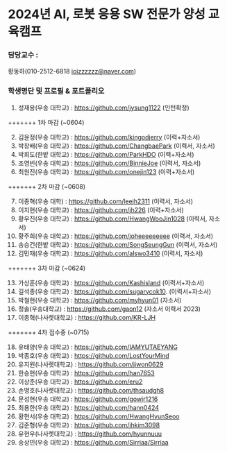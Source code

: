 
# 2024년 AI, 로봇 응용 SW 전문가 양성 교육캠프 ##
### 담당교수 : 

   황동하(010-2512-6818 ioizzzzzz@naver.com)
 
### 학생명단 및 프로필 & 포트폴리오 
01. 성재용(우송   대학교) :  https://github.com/jysung1122 (인턴확정)

+++++++ 1차 마감 (~0604)

02. 김윤정(우송   대학교) :  https://github.com/kingodjerry (이력+자소서)
03. 박창배(우송   대학교) :  https://github.com/ChangbaePark  (이력서, 자소서) 
04. 박희도(한밭   대학교) :  https://github.com/ParkHDO (이력+자소서)
05. 조영빈(우송  대학교) :  https://github.com/BinnieJoe (이력서, 자소서)
06. 최원진(우송  대학교) : https://github.com/onejin123 (이력+자소서)

+++++++ 2차 마감 (~0608)

07. 이종혁(우송  대학) : https://github.com/leejh2311   (이력서, 자소서)
08. 이지현(우송  대학교) : https://github.com/jh226   (이력+자소서)
09. 황우진(우송  대학교) : https://github.com/HwangWooJin1028   (이력서, 자소서)
10. 황주희(우송  대학교) : https://github.com/joheeeeeeeee   (이력서, 자소서)
11. 송승건(한밭   대학교) :  https://github.com/SongSeungGun   (이력서, 자소서)
12. 김민재(우송  대학교) : https://github.com/alswo3410   (이력서, 자소서)

+++++++ 3차 마감 (~0624)

13. 가상훈(우송  대학교) : https://github.com/Kashisland  (이력서+자소서)
14. 길석종(우송  대학교) :  https://github.com/sugarycok10. (이력서+자소서)
15. 박철현(우송   대학교) :  https://github.com/myhyun01 (자소서)
16. 정솔(우송대학교) : https://github.com/gaon12 (자소서 이력서 2023)
17. 이종혁(나사렛대학교) : https://github.com/KR-LJH

+++++++ 4차 접수중 (~0715)

18. 유태양(우송   대학교) :  https://github.com/IAMYUTAEYANG
19. 박종호(우송   대학교) :  https://github.com/LostYourMind
20. 유지원(나사렛대학교) : https://github.com/jiwon0629
21. 한승현(우송  대학교) : https://github.com/han7653
22. 이상준(우송  대학교) : https://github.com/eru2
23. 손명호(나사렛대학교) : https://github.com/thsaudgh8
24. 문성현(우송  대학교) : https://github.com/gowjr1216
25. 최용한(우송  대학교) : https://github.com/hann0424
26. 황현서(우송  대학교) : https://github.com/HwangHyunSeoo
27. 김준형(우송  대학교) : https://github.com/jhkim3098
28. 유현우(나사렛대학교) : https://github.com/hyunnuuu
29. 송상민(우송 대학교) : https://github.com/Sirriaa/Sirriaa
